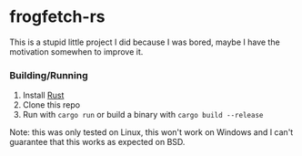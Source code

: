 # frogfetch-rs
This is a stupid little project I did because I was bored, maybe I have the motivation somewhen to improve it.

### Building/Running
1. Install [Rust](https://rustup.rs/)
2. Clone this repo
3. Run with `cargo run` or build a binary with `cargo build --release`

Note: this was only tested on Linux, this won't work on Windows and I can't guarantee that this works as expected on BSD.
